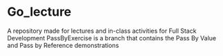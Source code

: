 # Go_lecture
A repository made for lectures and in-class activities for Full Stack Development
PassByExercise is a branch that contains the Pass By Value and Pass by Reference demonstrations 
